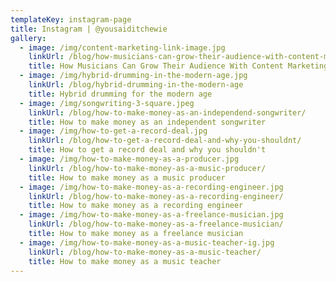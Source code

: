 ```yaml
---
templateKey: instagram-page
title: Instagram | @yousaiditchewie
gallery:
  - image: /img/content-marketing-link-image.jpg
    linkUrl: /blog/how-musicians-can-grow-their-audience-with-content-marketing
    title: How Musicians Can Grow Their Audience With Content Marketing
  - image: /img/hybrid-drumming-in-the-modern-age.jpg
    linkUrl: /blog/hybrid-drumming-in-the-modern-age
    title: Hybrid drumming for the modern age
  - image: /img/songwriting-3-square.jpeg
    linkUrl: /blog/how-to-make-money-as-an-independend-songwriter/
    title: How to make money as an independent songwriter
  - image: /img/how-to-get-a-record-deal.jpg
    linkUrl: /blog/how-to-get-a-record-deal-and-why-you-shouldnt/
    title: How to get a record deal and why you shouldn't
  - image: /img/how-to-make-money-as-a-producer.jpg
    linkUrl: /blog/how-to-make-money-as-a-music-producer/
    title: How to make money as a music producer
  - image: /img/how-to-make-money-as-a-recording-engineer.jpg
    linkUrl: /blog/how-to-make-money-as-a-recording-engineer/
    title: How to make money as a recording engineer
  - image: /img/how-to-make-money-as-a-freelance-musician.jpg
    linkUrl: /blog/how-to-make-money-as-a-freelance-musician/
    title: How to make money as a freelance musician
  - image: /img/how-to-make-money-as-a-music-teacher-ig.jpg
    linkUrl: /blog/how-to-make-money-as-a-music-teacher/
    title: How to make money as a music teacher
---
```


